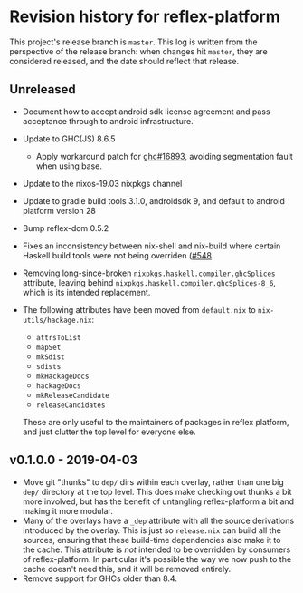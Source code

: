 # Revision history for reflex-platform

This project's release branch is `master`. This log is written from the perspective of the release branch: when changes hit `master`, they are considered released, and the date should reflect that release.

## Unreleased

* Document how to accept android sdk license agreement and pass acceptance through to android infrastructure.
* Update to GHC(JS) 8.6.5
  * Apply workaround patch for
    [ghc#16893](https://gitlab.haskell.org/ghc/ghc/issues/16893),
    avoiding segmentation fault when using base.
* Update to the nixos-19.03 nixpkgs channel
* Update to gradle build tools 3.1.0, androidsdk 9, and default to android platform version 28
* Bump reflex-dom 0.5.2
* Fixes an inconsistency between nix-shell and nix-build where certain
  Haskell build tools were not being overriden
  ([#548](https://github.com/reflex-frp/reflex-platform/pull/548)
* Removing long-since-broken `nixpkgs.haskell.compiler.ghcSplices` attribute,
  leaving behind `nixpkgs.haskell.compiler.ghcSplices-8_6`, which is its
  intended replacement.
* The following attributes have been moved from `default.nix` to `nix-utils/hackage.nix`:

   * `attrsToList`
   * `mapSet`
   * `mkSdist`
   * `sdists`
   * `mkHackageDocs`
   * `hackageDocs`
   * `mkReleaseCandidate`
   * `releaseCandidates`

  These are only useful to the maintainers of packages in reflex platform, and
  just clutter the top level for everyone else.

## v0.1.0.0 - 2019-04-03

* Move git "thunks" to `dep/` dirs within each overlay, rather than one big
  `dep/` directory at the top level. This does make checking out thunks a bit
  more involved, but has the benefit of untangling reflex-platform a bit and
  making it more modular.
* Many of the overlays have a `_dep` attribute with all the source derivations
  introduced by the overlay. This is just so `release.nix` can build all the
  sources, ensuring that these build-time dependencies also make it to the
  cache. This attribute is *not* intended to be overridden by consumers of
  reflex-platform. In particular it's possible the way we now push to the cache
  doesn't need this, and it will be removed entirely.
* Remove support for GHCs older than 8.4.
